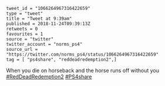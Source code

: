 ```
tweet_id = "1066264967316422659"
type = "tweet"
title = "Tweet at 9:39am"
published = 2018-11-24T09:39:13Z
retweets = 0
favourites = 1
source = "twitter"
twitter_account = "norms_ps4"
source_url = "https://twitter.com/norms_ps4/status/1066264967316422659"
tag = [ "ps4share", "reddeadredemption2",]
```

When you die on horseback and the horse runs off without you [#RedDeadRedemption2](/tags/reddeadredemption2/) [#PS4share](/tags/ps4share/)

<p class='image'><img src='http://mnf.m17s.net/2018/11/24/DswiVgVWwAAXsdd.jpg' alt=''></p>

